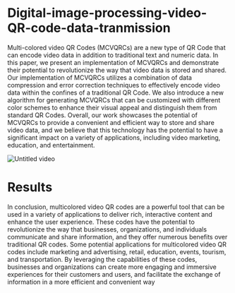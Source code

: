 # Digital-image-processing-video-QR-code-data-tranmission
Multi-colored video QR Codes (MCVQRCs) are a
new type of QR Code that can encode video data in addition to
traditional text and numeric data. In this paper, we present an
implementation of MCVQRCs and demonstrate their potential
to revolutionize the way that video data is stored and shared.
Our implementation of MCVQRCs utilizes a combination of data
compression and error correction techniques to effectively encode
video data within the confines of a traditional QR Code. We also
introduce a new algorithm for generating MCVQRCs that can be
customized with different color schemes to enhance their visual
appeal and distinguish them from standard QR Codes. Overall,
our work showcases the potential of MCVQRCs to provide a
convenient and efficient way to store and share video data, and we
believe that this technology has the potential to have a significant
impact on a variety of applications, including video marketing,
education, and entertainment.

![Untitled video](https://user-images.githubusercontent.com/62338143/211208140-c56a7512-0752-46f0-955d-1151241ec6f4.gif)



# Results

In conclusion, multicolored video QR codes are a powerful tool
that can be used in a variety of applications to deliver rich, interactive
content and enhance the user experience. These codes have the potential
to revolutionize the way that businesses, organizations, and individuals
communicate and share information, and they offer numerous
benefits over traditional QR codes. Some potential applications for
multicolored video QR codes include marketing and advertising,
retail, education, events, tourism, and transportation. By leveraging
the capabilities of these codes, businesses and organizations can
create more engaging and immersive experiences for their customers
and users, and facilitate the exchange of information in a more
efficient and convenient way
